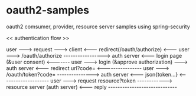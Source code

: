 # oauth2-samples
oauth2 comsumer, provider, resource server samples using spring-security

<< authentication flow >>

user ---> request ---> client
    <--- redirect(/oauth/authorize) <---
user ---> /oauth/authorize -----------------> auth server
    <--- login page (&user consent) <-------
user ---> login (&approve authorization) ---> auth server
    <--- redirect url?code= <----------------
user ---> /oauth/token?code= ---------------> auth server
    <--- json{token...} <-------------------- 
user ---> request resource?token ------------> resource server (auth server)
    <---  reply -----------------------------


